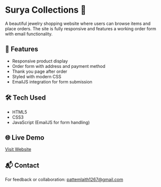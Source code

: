 # Surya Collections 💍

A beautiful jewelry shopping website where users can browse items and place orders. The site is fully responsive and features a working order form with email functionality.

## 🔹 Features
- Responsive product display
- Order form with address and payment method
- Thank you page after order
- Styled with modern CSS
- EmailJS integration for form submission

## 🛠️ Tech Used
- HTML5
- CSS3
- JavaScript (EmailJS for form handling)


## 🌐 Live Demo
[Visit Website](https://surya-collections.netlify.app/)

## 📬 Contact
For feedback or collaboration: pattemlaith1267@gmail.com
